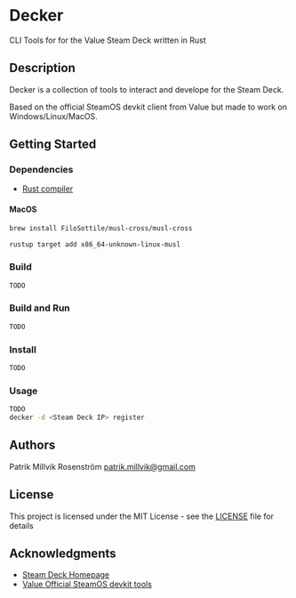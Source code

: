 # Decker

CLI Tools for for the Value Steam Deck written in Rust

## Description

Decker is a collection of tools to interact and develope for the Steam Deck.

Based on the official SteamOS devkit client from Value but made to work on Windows/Linux/MacOS.

## Getting Started

### Dependencies

* [Rust compiler](https://www.rust-lang.org/tools/install)

#### MacOS
```bash
brew install FiloSottile/musl-cross/musl-cross
```

```bash
rustup target add x86_64-unknown-linux-musl
```

### Build

```bash
TODO
```

### Build and Run
```bash
TODO
```

### Install
```bash
TODO
```

### Usage
```bash
TODO
decker -d <Steam Deck IP> register
```


## Authors

Patrik Millvik Rosenström <patrik.millvik@gmail.com>

## License

This project is licensed under the MIT License - see the [LICENSE](LICENSE) file for details

## Acknowledgments

* [Steam Deck Homepage](https://www.steamdeck.com)
* [Value Official SteamOS devkit tools](https://gitlab.steamos.cloud/devkit/steamos-devkit)

